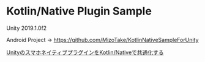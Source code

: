 # Kotlin/Native Plugin Sample

Unity 2019.1.0f2

Android Project → https://github.com/MizoTake/KotlinNativeSampleForUnity

[UnityのスマホネイティブプラグインをKotlin/Nativeで共通化する](https://qiita.com/MizoTake/items/68a5ca7b4846a378a21b)